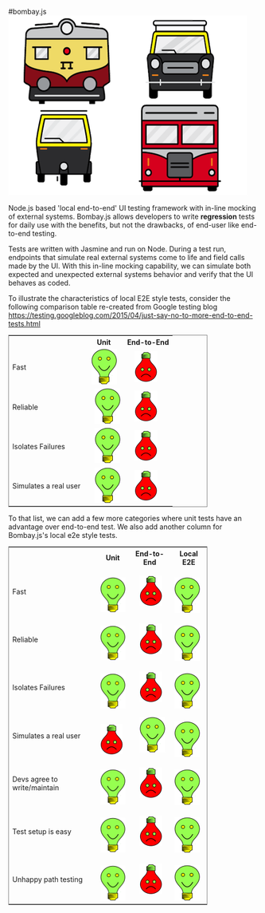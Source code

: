 #bombay.js
![bombay.js logo](/bombay.png?raw=true "Bombay.js")

Node.js based 'local end-to-end' UI testing framework with in-line mocking of external systems.  Bombay.js allows developers to write **regression** tests for daily use with the benefits, but not the drawbacks, of end-user like end-to-end testing.

Tests are written with Jasmine and run on Node.  During a test run, endpoints that simulate real external systems come to life and field calls made by the UI. With this in-line mocking capability, we can simulate both expected and unexpected external systems behavior and verify that the UI behaves as coded.

To illustrate the characteristics of local E2E style tests, consider the following comparison table re-created from Google testing blog <https://testing.googleblog.com/2015/04/just-say-no-to-more-end-to-end-tests.html>

<table style="width: 400px; border: 1px solid grey;">
  <tr>
    <th>&nbsp;&nbsp;&nbsp;&nbsp;</th>
 	<th>Unit</th>
    <th>End-to-End</th> 
  </tr>
  <tr>
    <td>Fast</td>
    <td>&nbsp;&nbsp;<img src="happy.png" /></td> 
    <td>&nbsp;&nbsp;&nbsp;&nbsp;<img src="sad.png" /></td>
  </tr>
    <td>Reliable</td>
    <td>&nbsp;&nbsp;&nbsp;&nbsp;<img src="happy.png" /></td> 
    <td>&nbsp;&nbsp;&nbsp;&nbsp;<img src="sad.png" /></td>
  </tr>
    <td>Isolates Failures</td>
    <td>&nbsp;&nbsp;&nbsp;&nbsp;<img src="happy.png" /></td> 
    <td>&nbsp;&nbsp;&nbsp;&nbsp;<img src="sad.png" /></td>
  </tr>
    <td>Simulates a real user</td>
    <td>&nbsp;&nbsp;&nbsp;&nbsp;<img src="happy.png" /></td> 
    <td>&nbsp;&nbsp;&nbsp;&nbsp;<img src="sad.png" /></td>
  </tr>
</table>

To that list, we can add a few more categories where unit tests have an advantage over end-to-end test.  We also add another column for Bombay.js's local e2e style tests.

<table style="width: 400px; border: 1px solid grey;">
  <tr>
    <th>&nbsp;&nbsp;&nbsp;&nbsp;</th>
 	<th>Unit</th>
    <th>End-to-End</th> 
    <th>Local E2E</th> 
  </tr>
  <tr>
    <td>Fast</td>
    <td>&nbsp;&nbsp;<img src="happy.png" /></td> 
    <td>&nbsp;&nbsp;&nbsp;&nbsp;<img src="sad.png" /></td>
    <td>&nbsp;&nbsp;<img src="happy.png" /></td> 
  </tr>
    <td>Reliable</td>
    <td>&nbsp;&nbsp;<img src="happy.png" /></td> 
    <td>&nbsp;&nbsp;&nbsp;&nbsp;<img src="sad.png" /></td>
    <td>&nbsp;&nbsp;<img src="happy.png" /></td> 
  </tr>
    <td>Isolates Failures</td>
    <td>&nbsp;&nbsp;<img src="happy.png" /></td> 
    <td>&nbsp;&nbsp;&nbsp;&nbsp;<img src="sad.png" /></td>
    <td>&nbsp;&nbsp;<img src="happy.png" /></td> 
  </tr>
    <td>Simulates a real user</td>
    <td>&nbsp;&nbsp;<img src="sad.png" /></td>
    <td>&nbsp;&nbsp;&nbsp;&nbsp;<img src="happy.png" /></td>
    <td>&nbsp;&nbsp;<img src="happy.png" /></td> 
  </tr>
  </tr>
    <td>Devs agree to write/maintain</td>
    <td>&nbsp;&nbsp;<img src="happy.png" /></td>
    <td>&nbsp;&nbsp;&nbsp;&nbsp;<img src="sad.png" /></td>
    <td>&nbsp;&nbsp;<img src="happy.png" /></td> 
  </tr>
  </tr>
    <td>Test setup is easy</td>
    <td>&nbsp;&nbsp;<img src="happy.png" /></td>
    <td>&nbsp;&nbsp;&nbsp;&nbsp;<img src="sad.png" /></td>
    <td>&nbsp;&nbsp;<img src="happy.png" /></td> 
  </tr>
  </tr>
    <td>Unhappy path testing</td>
    <td>&nbsp;&nbsp;<img src="happy.png" /></td>
    <td>&nbsp;&nbsp;&nbsp;&nbsp;<img src="sad.png" /></td>
    <td>&nbsp;&nbsp;<img src="happy.png" /></td> 
  </tr>
</table>